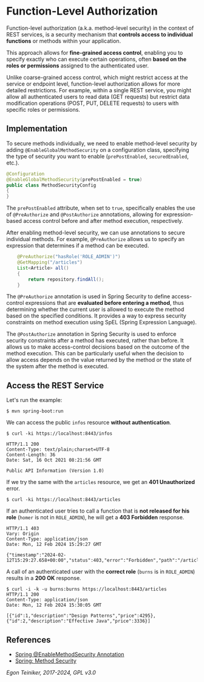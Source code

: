 # Function-Level Authorization

Function-level authorization (a.k.a. method-level security) in the context of REST 
services, is a security mechanism that **controls access to individual functions** or 
methods within your application. 

This approach allows for **fine-grained access control**, enabling you to specify exactly 
who can execute certain operations, often **based on the roles or permissions** assigned 
to the authenticated user.

Unlike coarse-grained access control, which might restrict access at the service or endpoint 
level, function-level authorization allows for more detailed restrictions. 
For example, within a single REST service, you might allow all authenticated users to read 
data (GET requests) but restrict data modification operations (POST, PUT, DELETE requests) 
to users with specific roles or permissions.

## Implementation

To secure methods individually, we need to enable method-level security by adding 
`@EnableGlobalMethodSecurity` on a configuration class, specifying the type of security 
you want to enable (`prePostEnabled`, `securedEnabled`, etc.).

```Java
@Configuration
@EnableGlobalMethodSecurity(prePostEnabled = true)
public class MethodSecurityConfig
{
}
```

The `prePostEnabled` attribute, when set to `true`, specifically enables the use of
`@PreAuthorize` and `@PostAuthorize` annotations, allowing for expression-based access 
control before and after method execution, respectively.

After enabling method-level security, we can use annotations to secure individual methods. 
For example, `@PreAuthorize` allows us to specify an expression that determines if a method 
can be executed.

```Java
    @PreAuthorize("hasRole('ROLE_ADMIN')")
    @GetMapping("/articles")
    List<Article> all()
    {
        return repository.findAll();
    }
```

The `@PreAuthorize` annotation is used in Spring Security to define access-control expressions 
that are **evaluated before entering a method**, thus determining whether the current user is 
allowed to execute the method based on the specified conditions.
It provides a way to express security constraints on method execution using SpEL 
(Spring Expression Language).

The `@PostAuthorize` annotation in Spring Security is used to enforce security constraints 
after a method has executed, rather than before. It allows us to make access-control decisions 
based on the outcome of the method execution. 
This can be particularly useful when the decision to allow access depends on the value returned 
by the method or the state of the system after the method is executed.


## Access the REST Service

Let's run the example:
```
$ mvn spring-boot:run
```

We can access the public `infos` resource **without authentication**.
```
$ curl -ki https://localhost:8443/infos

HTTP/1.1 200 
Content-Type: text/plain;charset=UTF-8
Content-Length: 36
Date: Sat, 16 Oct 2021 08:21:56 GMT

Public API Information (Version 1.0)
```

If we try the same with the `articles` resource, we get an **401 Unauthorized** error.
```
$ curl -ki https://localhost:8443/articles
```

If an authenticated user tries to call a function that is **not released for his role**
(`homer` is not in `ROLE_ADMIN`), he will get a **403 Forbidden** response.
```
HTTP/1.1 403 
Vary: Origin
Content-Type: application/json
Date: Mon, 12 Feb 2024 15:29:27 GMT

{"timestamp":"2024-02-12T15:29:27.658+00:00","status":403,"error":"Forbidden","path":"/articles"}
```

A call of an authenticated user with the **correct role** (`burns` is in `ROLE_ADMIN`) results 
in a **200 OK** response.

```
$ curl -i -k -u burns:burns https://localhost:8443/articles
HTTP/1.1 200 
Content-Type: application/json
Date: Mon, 12 Feb 2024 15:30:05 GMT

[{"id":1,"description":"Design Patterns","price":4295},{"id":2,"description":"Effective Java","price":3336}]
```

## References
* [Spring @EnableMethodSecurity Annotation](https://www.baeldung.com/spring-enablemethodsecurity)
* [Spring: Method Security](https://docs.spring.io/spring-security/reference/servlet/authorization/method-security.html)

*Egon Teiniker, 2017-2024, GPL v3.0*